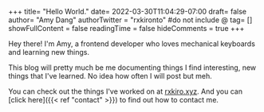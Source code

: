 +++
title= "Hello World."
date= 2022-03-30T11:04:29-07:00
draft= false
author= "Amy Dang"
authorTwitter = "rxkironto" #do not include @
tag= []
showFullContent = false
readingTime = false
hideComments = true
+++

Hey there! I'm Amy, a frontend developer who loves mechanical keyboards and
learning new things.

This blog will pretty much be me documenting things I find
interesting, new things that I've learned. No idea how often I will post but meh.

You can check out the things I've worked on at [rxkiro.xyz](https://rxkiro.xyz/).
And you can [click here]({{< ref "contact" >}}) to find out how to contact me.
